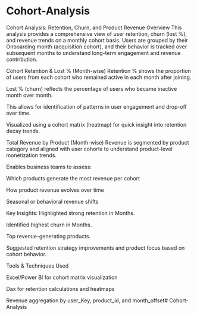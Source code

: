 # Cohort-Analysis
Cohort Analysis: Retention, Churn, and Product Revenue Overview
This analysis provides a comprehensive view of user retention, churn (lost %), and revenue trends on a monthly cohort basis. Users are grouped by their Onboarding month (acquisition cohort), and their behavior is tracked over subsequent months to understand long-term engagement and revenue contribution.

Cohort Retention & Lost % (Month-wise)
Retention % shows the proportion of users from each cohort who remained active in each month after joining.

Lost % (churn) reflects the percentage of users who became inactive month over month.

This allows for identification of patterns in user engagement and drop-off over time.

Visualized using a cohort matrix (heatmap) for quick insight into retention decay trends.

Total Revenue by Product (Month-wise)
Revenue is segmented by product category and aligned with user cohorts to understand product-level monetization trends.

Enables business teams to assess:

Which products generate the most revenue per cohort

How product revenue evolves over time

Seasonal or behavioral revenue shifts

Key Insights:
Highlighted strong retention in Months.

Identified highest churn in Months.

Top revenue-generating products.

Suggested retention strategy improvements and product focus based on cohort behavior.

Tools & Techniques Used

Excel/Power BI for cohort matrix visualization

Dax for retention calculations and heatmaps

Revenue aggregation by user_Key, product_id, and month_offset# Cohort-Analysis
